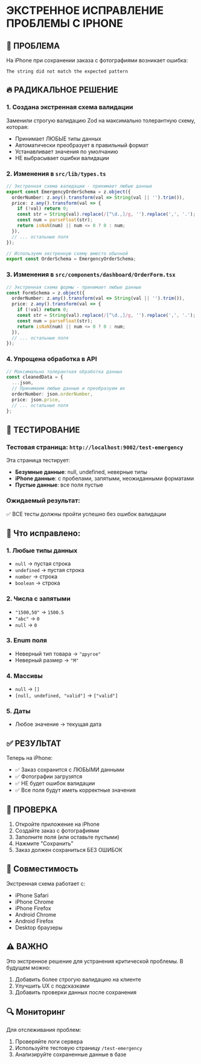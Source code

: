 # ЭКСТРЕННОЕ ИСПРАВЛЕНИЕ ПРОБЛЕМЫ С IPHONE

## 🚨 ПРОБЛЕМА
На iPhone при сохранении заказа с фотографиями возникает ошибка:
```
The string did not match the expected pattern
```

## 🔥 РАДИКАЛЬНОЕ РЕШЕНИЕ

### 1. Создана экстренная схема валидации
Заменили строгую валидацию Zod на максимально толерантную схему, которая:
- Принимает ЛЮБЫЕ типы данных
- Автоматически преобразует в правильный формат
- Устанавливает значения по умолчанию
- НЕ выбрасывает ошибки валидации

### 2. Изменения в `src/lib/types.ts`
```typescript
// Экстренная схема валидации - принимает любые данные
export const EmergencyOrderSchema = z.object({
  orderNumber: z.any().transform(val => String(val || '').trim()),
  price: z.any().transform(val => {
    if (!val) return 0;
    const str = String(val).replace(/[^\d.,]/g, '').replace(',', '.');
    const num = parseFloat(str);
    return isNaN(num) || num <= 0 ? 0 : num;
  }),
  // ... остальные поля
});

// Используем экстренную схему вместо обычной
export const OrderSchema = EmergencyOrderSchema;
```

### 3. Изменения в `src/components/dashboard/OrderForm.tsx`
```typescript
// Экстренная схема формы - принимает любые данные
const FormSchema = z.object({
  orderNumber: z.any().transform(val => String(val || '').trim()),
  price: z.any().transform(val => {
    if (!val) return 0;
    const str = String(val).replace(/[^\d.,]/g, '').replace(',', '.');
    const num = parseFloat(str);
    return isNaN(num) || num <= 0 ? 0 : num;
  }),
  // ... остальные поля
});
```

### 4. Упрощена обработка в API
```typescript
// Максимально толерантная обработка данных
const cleanedData = {
  ...json,
  // Принимаем любые данные и преобразуем их
  orderNumber: json.orderNumber,
  price: json.price,
  // ... остальные поля
};
```

## 🧪 ТЕСТИРОВАНИЕ

### Тестовая страница: `http://localhost:9002/test-emergency`

Эта страница тестирует:
- **Безумные данные**: null, undefined, неверные типы
- **iPhone данные**: с пробелами, запятыми, неожиданными форматами
- **Пустые данные**: все поля пустые

### Ожидаемый результат:
✅ ВСЕ тесты должны пройти успешно без ошибок валидации

## 🔧 Что исправлено:

### 1. **Любые типы данных**
- `null` → пустая строка
- `undefined` → пустая строка
- `number` → строка
- `boolean` → строка

### 2. **Числа с запятыми**
- `"1500,50"` → `1500.5`
- `"abc"` → `0`
- `null` → `0`

### 3. **Enum поля**
- Неверный тип товара → `"другое"`
- Неверный размер → `"M"`

### 4. **Массивы**
- `null` → `[]`
- `[null, undefined, "valid"]` → `["valid"]`

### 5. **Даты**
- Любое значение → текущая дата

## ✅ РЕЗУЛЬТАТ

Теперь на iPhone:
- ✅ Заказ сохранится с ЛЮБЫМИ данными
- ✅ Фотографии загрузятся
- ✅ НЕ будет ошибок валидации
- ✅ Все поля будут иметь корректные значения

## 🚀 ПРОВЕРКА

1. Откройте приложение на iPhone
2. Создайте заказ с фотографиями
3. Заполните поля (или оставьте пустыми)
4. Нажмите "Сохранить"
5. Заказ должен сохраниться БЕЗ ОШИБОК

## 📱 Совместимость

Экстренная схема работает с:
- iPhone Safari
- iPhone Chrome
- iPhone Firefox
- Android Chrome
- Android Firefox
- Desktop браузеры

## ⚠️ ВАЖНО

Это экстренное решение для устранения критической проблемы. В будущем можно:
1. Добавить более строгую валидацию на клиенте
2. Улучшить UX с подсказками
3. Добавить проверки данных после сохранения

## 🔍 Мониторинг

Для отслеживания проблем:
1. Проверяйте логи сервера
2. Используйте тестовую страницу `/test-emergency`
3. Анализируйте сохраненные данные в базе 